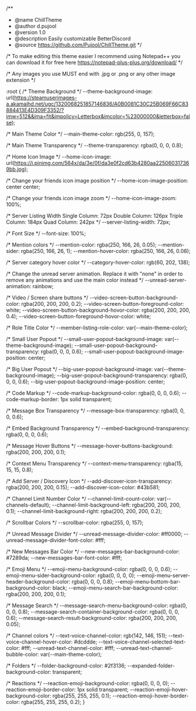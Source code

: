 /**
* @name ChillTheme
* @author d.pujool
* @version 1.0
* @description Easily customizable BetterDiscord
* @source https://github.com/Pujool/ChillTheme.git
*/


/*
  To make editing this theme easier I recommend using Notepad++
  you can download it for free here https://notepad-plus-plus.org/download/
*/

/* Any images you use MUST end with .jpg or .png or any other image extension */

:root {
  /*
    Theme Background
  */
  --theme-background-image: url(https://steamuserimages-a.akamaihd.net/ugc/1320068251857146836/A0B0081C30C25B069F66C83884413E4D309F3352/?imw=512&&ima=fit&impolicy=Letterbox&imcolor=%23000000&letterbox=false);

  /*
    Main Theme Color
  */
  --main-theme-color: rgb(255, 0, 157);

  /*
    Main Theme Transparency
  */
  --theme-transparency: rgba(0, 0, 0, 0.8);

  /*
    Home Icon Image
  */
  --home-icon-image: url(https://i.pinimg.com/564x/da/3e/0f/da3e0f2cd63b4280aa225060317369bb.jpg);

  /*
    Change your friends icon image position
  */
  --home-icon-image-position: center center;

  /*
    Change your friends icon image zoom
  */
  --home-icon-image-zoom: 100%;

  /*
    Server Listing Width
    Single Column:  72px
    Double Column:  126px
    Triple Column:  184px
    Quad Column:    242px
  */
  --server-listing-width: 72px;

  /*
    Font Size
  */
  --font-size: 100%;

  /*
    Mention colors
  */
  --mention-color: rgba(250, 166, 26, 0.05);
  --mention-sider: rgba(250, 166, 26, 1);
  --mention-hover-color: rgba(250, 166, 26, 0.08);

  /*
    Server category hover color
  */
  --category-hover-color: rgb(60, 202, 138);

  /*
    Change the unread server animation.
    Replace it with "none" in order to remove any animations and use the main color instead
  */
  --unread-server-animation: rainbow;

  /*
    Video / Screen share buttons
  */
  --video-screen-button-background-color: rgba(200, 200, 200, 0.2);
  --video-screen-button-foreground-color: white;
  --video-screen-button-background-hovor-color: rgba(200, 200, 200, 0.4);
  --video-screen-button-foreground-hovor-color: white;

  /*
    Role Title Color
  */
  --member-listing-role-color: var(--main-theme-color);

  /*
    Small User Popout
  */
  --small-user-popout-background-image: var(--theme-background-image);
  --small-user-popout-background-transparency: rgba(0, 0, 0, 0.6);
  --small-user-popout-background-image-position: center;

  /*
    Big User Popout
  */
  --big-user-popout-background-image: var(--theme-background-image);
  --big-user-popout-background-transparency: rgba(0, 0, 0, 0.6);
  --big-user-popout-background-image-position: center;

  /*
    Code Markup
  */
  --code-markup-background-color: rgba(0, 0, 0, 0.6);
  --code-markup-border: 1px solid transparent;

  /*
    Message Box Transparency
  */
  --message-box-transparency: rgba(0, 0, 0, 0.6);

  /*
    Embed Background Transparency
  */
  --embed-background-transparency: rgba(0, 0, 0, 0.6);

  /*
    Message Hover Buttons
  */
  --message-hover-buttons-background: rgba(200, 200, 200, 0.1);

  /*
    Context Menu Transparency
  */
  --context-menu-transparency: rgba(15, 15, 15, 0.8);

  /*
    Add Server / Discovery Icon
  */
  --add-discover-icon-transparency: rgba(200, 200, 200, 0.15);
  --add-discover-icon-color: #43b581;

  /*
    Channel Limit Number Color
  */
  --channel-limit-count-color: var(--channels-default);
  --channel-limit-background-left: rgba(200, 200, 200, 0.1);
  --channel-limit-background-right: rgba(200, 200, 200, 0.2);

  /*
    Scrollbar Colors
  */
  --scrollbar-color: rgba(255, 0, 157);

  /*
    Unread Message Divider
  */
  --unread-message-divider-color: #ff0000;
  --unread-message-divider-font-color: #fff;

  /*
    New Messages Bar Color
  */
  --new-messages-bar-background-color: #7289da;
  --new-messages-bar-font-color: #fff;

  /*
    Emoji Menu
  */
  --emoji-menu-background-color: rgba(0, 0, 0, 0.6);
  --emoji-menu-sider-background-color: rgba(0, 0, 0, 0);
  --emoji-menu-server-header-background-color: rgba(0, 0, 0, 0.8);
  --emoji-menu-bottom-bar-background-color: black;
  --emoji-menu-search-bar-background-color: rgba(200, 200, 200, 0.1);

  /*
    Message Search
  */
  --message-search-menu-background-color: rgba(0, 0, 0, 0.8);
  --message-search-container-background-color: rgba(0, 0, 0, 0.6);
  --message-search-result-background-color: rgba(200, 200, 200, 0.05);

  /*
    Channel colors
  */
  --text-voice-channel-color: rgb(142, 146, 151);
  --text-voice-channel-hover-color: #dcddde;
  --text-voice-channel-selected-text-color: #fff;
  --unread-text-channel-color: #fff;
  --unread-text-channel-bubble-color: var(--main-theme-color);

  /*
    Folders
  */
  --folder-background-color: #2f3136;
  --expanded-folder-background-color: transparent;

  /*
    Reactions
  */
  --reaction-emoji-background-color: rgba(0, 0, 0, 0);
  --reaction-emoji-border-color: 1px solid transparent;
  --reaction-emoji-hover-background-color: rgba(255, 255, 255, 0.1);
  --reaction-emoji-hover-border-color: rgba(255, 255, 255, 0.2);
}
